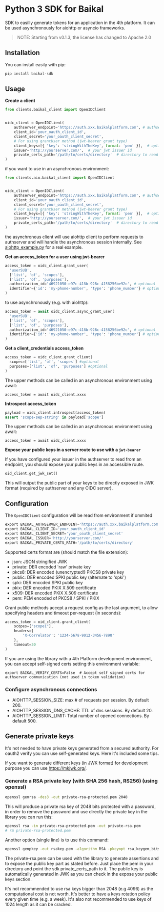 # Python 3 SDK for Baikal

SDK to easilly generate tokens for an application in the 4th platform. It can be used asynchronously for aiohttp or asyncio frameworks.
> NOTE: Starting from v0.1.3, the license has changed to Apache 2.0

## Installation

You can install easily with pip:

```bash
pip install baikal-sdk
```

## Usage


**Create a client**
```python
from clients.baikal_client import OpenIDClient


oidc_client = OpenIDClient(
    authserver_endpoint='https://auth.xxx.baikalplatform.com', # authserver endpoint
    client_id='your_oauth_client_id',
    client_secret='your_oauth_client_secret',
    # For using grantUser method (jwt-bearer grant type)
    client_keys=[{ 'key': 'stringWithTheKey', format: 'pem' }],  # optional
    issuer='http://yourserver.com/',  # your jwt issuer id
    private_certs_path='/path/to/certs/directory'  # directory to read certificates/private keys.
)
```
if you want to use in an asynchronous environment:

```python
from clients.aio.baikal_client import OpenIDClient


oidc_client = OpenIDClient(
    authserver_endpoint='https://auth.xxx.baikalplatform.com', # authserver endpoint
    client_id='your_oauth_client_id',
    client_secret='your_oauth_client_secret',
    # For using grantUser method (jwt-bearer grant type)
    client_keys=[{ 'key': 'stringWithTheKey', format: 'pem' }],  # optional
    issuer='http://yourserver.com/',  # your jwt issuer id
    private_certs_path='/path/to/certs/directory'  # directory to read certificates/private keys.
)
```

the asynchronous client will use aiohttp client to perform requests to authserver and will handle the asynchronous
session internally. See [aiohttp_example.py](tests/fixtures/aiohttp_example.py) for a real example.


**Get an access_token for a user using jwt-bearer**

```python
access_token = oidc_client.grant_user(
  'userSUB',
  ['list', 'of', 'scopes'],
  ['list', 'of', 'purposes'],
  authorization_id='46921050-e97c-418b-928c-4158256be92c', # optional
  identifier={'id': 'my-phone-number', 'type': 'phone_number'} # optional
)
```
to use asynchronously (e.g. with aiohttp):
```python
access_token = await oidc_client.async_grant_user(
  'userSUB',
  ['list', 'of', 'scopes'],
  ['list', 'of', 'purposes'],
  authorization_id='46921050-e97c-418b-928c-4158256be92c', # optional
  identifier={'id': 'my-phone-number', 'type': 'phone_number'} # optional
)
```

**Get a client_credentials access_token**
```python
access_token = oidc_client.grant_client(
  scopes=['list', 'of', 'scopes'] #optional
  purposes=['list', 'of', 'purposes'] #optional
)
```

The upper methods can be called in an asynchronous environment using await:

```
access_token = await oidc_client.xxxx
```


**Introspect access_token**
```python
payload = oidc_client.introspect(access_token)
assert 'scope-sep-string' in payload['scope']
```

The upper methods can be called in an asynchronous environment using await:

```
access_token = await oidc_client.xxxx
```

**Expose your public keys in a server route to use with a `jwt-bearer`**

If you have configured your issuer in the authserver to read from an endpoint,
you should expose your public keys in an accessible route.

```python
oid_client.get_jwk_set()
```
This will output the public part of your keys to be directly exposed in JWK format (required by authserver and any OIDC server).

## Configuration

The `OpenIDClient` configuration will be read from environment if ommited
```inc
export BAIKAL_AUTHSERVER_ENDPOINT='https://auth.xxx.baikalplatform.com'
export BAIKAL_CLIENT_ID='your_oauth_client_id'
export BAIKAL_CLIENT_SECRET='your_oauth_client_secret'
export BAIKAL_ISSUER='http://yourserver.com/'
export BAIKAL_PRIVATE_CERTS_PATH='/path/to/certs/directory'
```

Supported certs format are (should match the file extension):
* json: JSON stringified JWK
* private: DER encoded 'raw' private key
* pkcs8: DER encoded (unencrypted!) PKCS8 private key
* public: DER encoded SPKI public key (alternate to 'spki')
* spki: DER encoded SPKI public key
* pkix: DER encoded PKIX X.509 certificate
* x509: DER encoded PKIX X.509 certificate
* pem: PEM encoded of PKCS8 / SPKI / PKIX

Grant public methods accept a request config as the last argument,
to allow specifying headers and timeout per-request (in seconds):

```python
access_token = oid_client.grant_client(
    scopes=["scope1"],
    headers={
        'X-Correlator': '1234-5678-9012-3456-7890'
    },
    timeout=30
)
```

If you are using the library with a 4th Platform development environment, you can accept self-signed certs setting this environment variable:

```
export BAIKAL_VERIFY_CERTS=False  # Accept self signed certs for authserver communication (not used in token validation)
```

### Configure asynchronous connections

* AIOHTTP_SESSION_SIZE: max # of requests per session. By default 200.
* AIOHTTP_SESSION_DNS_CACHE: TTL of dns sessions. By default 20.
* AIOHTTP_SESSION_LIMIT: Total number of opened connections. By default 500.


## Generate private keys

It's not needed to have private keys generated from a secured authority. For oauth2 verify you can use self-generated keys. Here it's included some tips.

If you want to generate different keys (in JWK format) for development purpose you can use https://mkjwk.org/.

### Generate a RSA private key (with SHA 256 hash, RS256) (using openssl)

````bash
openssl genrsa -des3 -out private-rsa-protected.pem 2048
````

This will produce a private rsa key of 2048 bits protected with a password, in order to remove the password and use directly the private key in the library you can run this:

```bash
openssl rsa -in private-rsa-protected.pem -out private-rsa.pem
# rm private-rsa-protected.pem

```

Another option (single line) is to use this command:
```bash
openssl genpkey -out rsakey.pem -algorithm RSA -pkeyopt rsa_keygen_bits:2048
```

The private-rsa.pem can be used with the library to generate assertions and to expose the public key part as stated before. Just place the pem in your directory and point the sdk private_certs_path to it.
The public key is automatically generated in JWK as you can check in the expose your public keys section.

It's not recommended to use rsa keys bigger than 2048 (e.g 4096) as the computational cost is not worth. It's better to have a keys rotation policy every given time (e.g. a week). It's also not recommended
to use keys of 1024 length as it can be cracked.
